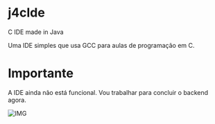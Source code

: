 # j4cIde
C IDE made in Java

Uma IDE simples que usa GCC para aulas de programação em C.

# Importante

A IDE ainda não está funcional. Vou trabalhar para concluir o backend agora.


![IMG](https://i.imgur.com/tJVZeIm_d.png?maxwidth=1200&fidelity=grand)
